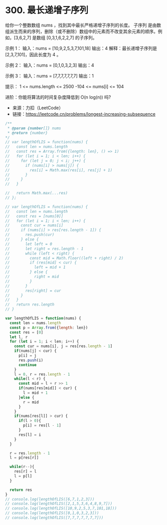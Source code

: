 # 300. 最长递增子序列

给你一个整数数组 nums ，找到其中最长严格递增子序列的长度。
子序列 是由数组派生而来的序列，删除（或不删除）数组中的元素而不改变其余元素的顺序。例如，[3,6,2,7] 是数组 [0,3,1,6,2,2,7] 的子序列。

示例 1：
输入：nums = [10,9,2,5,3,7,101,18]
输出：4
解释：最长递增子序列是 [2,3,7,101]，因此长度为 4 。

示例 2：
输入：nums = [0,1,0,3,2,3]
输出：4

示例 3：
输入：nums = [7,7,7,7,7,7,7]
输出：1

提示：
1 <= nums.length <= 2500
-104 <= nums[i] <= 104

进阶：你能将算法的时间复杂度降低到 O(n log(n)) 吗?

- 来源：力扣（LeetCode）
- 链接：https://leetcode.cn/problems/longest-increasing-subsequence

```javascript
/**
 * @param {number[]} nums
 * @return {number}
*/
// var lengthOfLIS = function(nums) {
//   const len = nums.length
//   const res = Array.from({length: len}, () => 1)
//   for (let i = 1; i < len; i++) {
//     for (let j = 0; j < i; j++) {
//       if (nums[i] > nums[j]) {
//         res[i] = Math.max(res[i], res[j] + 1)
//       }
//     }
//   }

//   return Math.max(...res)
// };

// var lengthOfLIS = function(nums) {
//   const len = nums.length
//   const res = [nums[0]]
//   for (let i = 1; i < len; i++) {
//     const cur = nums[i]
//     if (nums[i] > res[res.length - 1]) {
//       res.push(cur)
//     } else {
//       let left = 0
//       let right = res.length - 1
//       while (left < right) {
//         const mid = Math.floor((left + right) / 2)
//         if (res[mid] < cur) {
//           left = mid + 1
//         } else {
//           right = mid
//         }
//       }
//       res[right] = cur
//     }
//   }
//   return res.length
// }

var lengthOfLIS = function(nums) {
  const len = nums.length
  const p = Array.from({length: len})
  const res = [0]
  let l, r
  for (let i = 1; i < len; i++) {
    const cur = nums[i], j = res[res.length - 1]
    if(nums[j] < cur) {
      p[i] = j
      res.push(i)
      continue
    }
    l = 0, r = res.length - 1
    while(l < r) {
      const mid = l + r >> 1
      if(nums[res[mid]] < cur) {
        l = mid + 1
      }else {
        r = mid
      }
    }
    if(nums[res[l]] > cur) {
      if(l > 0){
        p[i] = res[l - 1]
      }
      res[l] = i
    }
  }

  r = res.length - 1
  l = p[res[r]]

  while(r--){
    res[r] = l
    l = p[l]
  }

  return res
}
// console.log(lengthOfLIS([6,7,1,2,3]))
// console.log(lengthOfLIS([2,1,5,3,6,4,8,9,7]))
// console.log(lengthOfLIS([10,9,2,5,3,7,101,18]))
// console.log(lengthOfLIS([0,1,0,3,2,3]))
// console.log(lengthOfLIS([7,7,7,7,7,7,7]))
```
